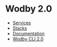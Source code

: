 # Wodby 2.0

- [Services](https://github.com/wodby/services)
- [Stacks](https://github.com/wodby/stacks)
- [Documentation]([https://github.com/wodby/stacks](https://github.com/wodby/docs/tree/master/2.0))
- [Wodby CLI 2.0](https://github.com/wodby/wodby-cli/tree/2.0)
